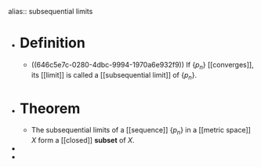 alias:: subsequential limits

- # Definition
	- ((646c5e7c-0280-4dbc-9994-1970a6e932f9)) 
	  If $\{p_n\}$ [[converges]], its [[limit]] is called a [[subsequential limit]] of $\{p_n\}$.
- # Theorem
	- The subsequential limits of a [[sequence]] $\{p_n\}$ in a [[metric space]] $X$ form a [[closed]] **subset** of $X$.
-
-